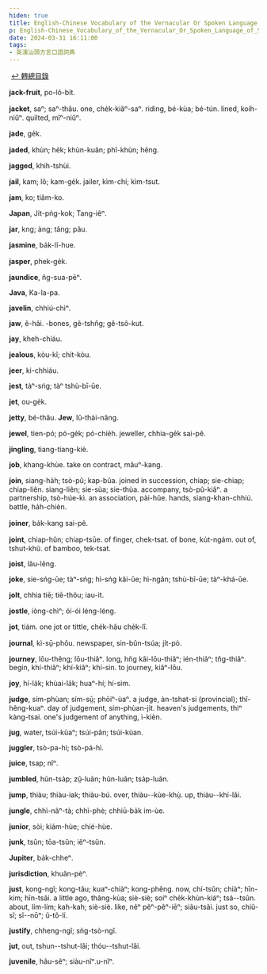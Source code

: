 ```yaml
---
hiden: true
title: English-Chinese Vocabulary of the Vernacular Or Spoken Language of Swatow (英漢汕頭方言口語詞典) / J
p: English-Chinese_Vocabulary_of_the_Vernacular_Or_Spoken_Language_of_Swatow/J
date: 2024-03-31 16:11:00
tags: 
- 英漢汕頭方言口語詞典
---
```

​
[↩️ 轉總目錄](/English-Chinese_Vocabulary_of_the_Vernacular_Or_Spoken_Language_of_Swatow)​

**jack-fruit**, po-lô-bi̍t.

**jacket**, saⁿ; saⁿ-thâu. one, che̍k-kiãⁿ-saⁿ. riding, bé-kùa; bé-tún. lined, koih-niûⁿ. quilted, mîⁿ-niûⁿ.

**jade**, ge̍k.

**jaded**, khùn; he̍k; khùn-kuãn; phî-khùn; hẽng.

**jagged**, khih-tshùi.

**jail**, kam; lô; kam-ge̍k. jailer, kìm-chí; kìm-tsut.

**jam**, ko; tiâm-ko.

**Japan**, Ji̍t-pńg-kok; Tang-iêⁿ.
<!--more-->
**jar**, kng; àng; tãng; pãu.

**jasmine**, ba̍k-lĩ-hue.

**jasper**, phek-ge̍k.

**jaundice**, n̂g-sua-pēⁿ.

**Java**, Ka-la-pa.

**javelin**, chhiú-chìⁿ.

**jaw**, ẽ-hâi. -bones, gê-tshn̂g; gê-tsô-kut.

**jay**, kheh-chiáu.

**jealous**, kòu-kĩ; chi̍t-kòu.

**jeer**, ki-chhiáu.

**jest**, tàⁿ-sńg; tàⁿ tshù-bī-ūe.

**jet**, ou-ge̍k.

**jetty**, bé-thâu. ​**Jew**, Iû-thài-nâng.

**jewel**, tien-pó; pó-ge̍k; pó-chie̍h. jeweller, chhia-ge̍k sai-pẽ.

**jingling**, tiang-tiang-kiè.

**job**, khang-khùe. take on contract, mãuⁿ-kang.

**join**, siang-ha̍h; tsò-pû; kap-bûa. joined in succession, chiap; sie-chiap; chiap-liên. siang-liên; sie-sùa; sie-thùa. accompany, tsò-pû-kiâⁿ. a partnership, tsò-húe-kì. an association, pài-hũe. hands, siang-khan-chhiú. battle, ha̍h-chièn.

**joiner**, ba̍k-kang sai-pẽ.

**joint**, chiap-hûn; chiap-tsūe. of finger, chek-tsat. of bone, ku̍t-ngám. out of, tshut-khũ. of bamboo, tek-tsat.

**joist**, lâu-lēng.

**joke**, sie-sńg-ūe; tàⁿ-sńg; hì-sńg kâi-ūe; hì-ngân; tshù-bī-ūe; tàⁿ-khá-ūe.

**jolt**, chhia tiē; tiē-thôu; iau-i̍t.

**jostle**, iòng-chìⁿ; ói-ói léng-léng.

**jot**, tiám. one jot or tittle, che̍k-hâu che̍k-lî.

**journal**, kì-sṳ̄-phõu. newspaper, sin-bûn-tsúa; ji̍t-pò.

**journey**, lōu-thêng; lōu-thiâⁿ. long, hñg kâi-lōu-thiâⁿ; ién-thiâⁿ; tn̂g-thiâⁿ. begin, khí-thiâⁿ; khí-kiâⁿ; khí-sin. to journey, kiâⁿ-lōu.

**joy**, hí-la̍k; khùai-la̍k; huaⁿ-hí; hí-sim.

**judge**, sím-phùan; sím-sṳ̄; phōiⁿ-ùaⁿ. a judge, àn-tshat-si (provincial); thî-hêng-kuaⁿ. day of judgement, sím-phùan-ji̍t. heaven's judgements, thiⁿ kàng-tsai. one's judgement of anything, ì-kièn.

**jug**, water, tsúi-kũaⁿ; tsúi-pân; tsúi-kùan.

**juggler**, tsò-pa-hì; tsò-pá-hì.

**juice**, tsap; nîⁿ.

**jumbled**, hũn-tsa̍p; zṳ̂-luãn; hũn-luãn; tsa̍p-luãn.

**jump**, thiàu; thiàu-iak; thiàu-bú. over, thiàu--kùe-khṳ̀. up, thiàu--khí-lâi.

**jungle**, chhì-nâⁿ-tà; chhì-phè; chhiū-ba̍k im-ùe.

**junior**, sòi; kiám-hùe; chié-hùe.

**junk**, tsûn; tōa-tsûn; iêⁿ-tsûn.

**Jupiter**, ba̍k-chheⁿ.

**jurisdiction**, khuân-pèⁿ.

**just**, kong-ngĩ; kong-tãu; kuaⁿ-chiàⁿ; kong-phêng. now, chí-tsûn; chiàⁿ; hīn-kim; hīn-tsãi. a little ago, ​thâng-kùa; siè-siè; soiⁿ che̍k-khùn-kiáⁿ; tsá--tsûn. about, lím-lím; kah-kah; siè-siè. like, nẽⁿ pêⁿ-pêⁿ-iēⁿ; siãu-tsãi. just so, chiũ-sĩ; sĩ--nōⁿ; ũ-tõ-lí.

**justify**, chheng-ngĩ; sǹg-tsò-ngĩ.

**jut**, out, tshun--tshut-lâi; thóu--tshut-lâi.

**juvenile**, hãu-sêⁿ; siàu-nîⁿ.u-nîⁿ.